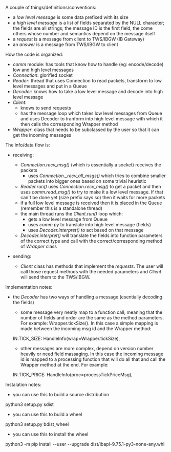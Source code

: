 A couple of things/definitions/conventions:

- a _low level message_ is some data prefixed with its size
- a _high level message_ is a list of fields separated by the NULL character; the fields are all strings; the message ID is the first field, the come others whose number and semantics depend on the message itself
- a _request_ is a message from client to TWS/IBGW (IB Gateway)
- an _answer_ is a message from TWS/IBGW to client

How the code is organized:

- _comm_ module: has tools that know how to handle (eg: encode/decode) low and high level messages
- _Connection_: glorified socket
- _Reader_: thread that uses Connection to read packets, transform to low level messages and put in a Queue
- _Decoder_: knows how to take a low level message and decode into high level message
- _Client_:
  - knows to send requests
  - has the message loop which takes low level messages from Queue and uses Decoder to tranform into high level message with which it then calls the corresponding Wrapper method
- _Wrapper_: class that needs to be subclassed by the user so that it can get the incoming messages

The info/data flow is:

- receiving:

  - _Connection.recv_msg()_ (which is essentially a socket) receives the packets
    - uses _Connection.\_recv_all_msgs()_ which tries to combine smaller packets into bigger ones based on some trivial heuristic
  - _Reader.run()_ uses _Connection.recv_msg()_ to get a packet and then uses _comm.read_msg()_ to try to make it a low level message. If that can't be done yet (size prefix says so) then it waits for more packets
  - if a full low level message is received then it is placed in the Queue (remember this is a standalone thread)
  - the main thread runs the _Client.run()_ loop which:
    - gets a low level message from Queue
    - uses _comm.py_ to translate into high level message (fields)
    - uses _Decoder.interpret()_ to act based on that message
  - _Decoder.interpret()_ will translate the fields into function parameters of the correct type and call with the correct/corresponding method of _Wrapper_ class

- sending:
  - _Client_ class has methods that implement the _requests_. The user will call those request methods with the needed parameters and _Client_ will send them to the TWS/IBGW.

Implementation notes:

- the _Decoder_ has two ways of handling a message (esentially decoding the fields)

  - some message very neatly map to a function call; meaning that the number of fields and order are the same as the method parameters. For example: Wrapper.tickSize(). In this case a simple mapping is made between the incoming msg id and the Wrapper method:

  IN.TICK_SIZE: HandleInfo(wrap=Wrapper.tickSize),

  - other messages are more complex, depend on version number heavily or need field massaging. In this case the incoming message id is mapped to a processing function that will do all that and call the Wrapper method at the end. For example:

  IN.TICK_PRICE: HandleInfo(proc=processTickPriceMsg),

Instalation notes:

- you can use this to build a source distribution

python3 setup.py sdist

- you can use this to build a wheel

python3 setup.py bdist_wheel

- you can use this to install the wheel

python3 -m pip install --user --upgrade dist/ibapi-9.75.1-py3-none-any.whl
